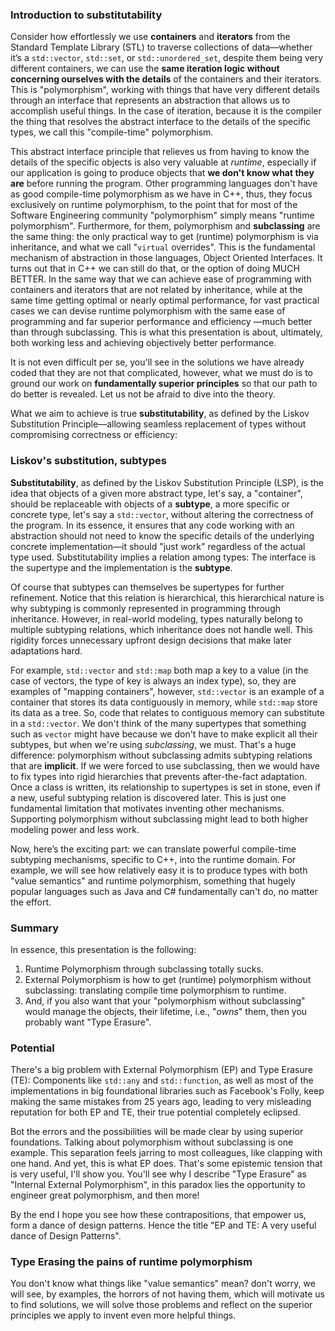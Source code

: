 ### Introduction to substitutability

Consider how effortlessly we use **containers** and **iterators** from the Standard Template Library (STL) to traverse collections of data—whether it’s a `std::vector`, `std::set`, or `std::unordered_set`, despite them being very different containers, we can use the **same iteration logic without concerning ourselves with the details** of the containers and their iterators.  This is "polymorphism", working with things that have very different details through an interface that represents an abstraction that allows us to accomplish useful things.  In the case of iteration, because it is the compiler the thing that resolves the abstract interface to the details of the specific types, we call this "compile-time" polymorphism.

This abstract interface principle that relieves us from having to know the details of the specific objects is also very valuable at *runtime*, especially if our application is going to produce objects that **we don't know what they are** before running the program.  Other programming languages don't have as good compile-time polymorphism as we have in C++, thus, they focus exclusively on runtime polymorphism, to the point that for most of the Software Engineering community "polymorphism" simply means "runtime polymorphism".  Furthermore, for them, polymorphism and **subclassing** are the same thing: the only practical way to get (runtime) polymorphism is via inheritance, and what we call "`virtual` overrides".  This is the fundamental mechanism of abstraction in those languages, Object Oriented Interfaces.  It turns out that in C++ we can still do that, or the option of doing MUCH BETTER.  In the same way that we can achieve ease of programming with containers and iterators that are not related by inheritance, while at the same time getting optimal or nearly optimal performance, for vast practical cases we can devise runtime polymorphism with the same ease of programming and far superior performance and efficiency —much better than through subclassing.  This is what this presentation is about, ultimately, both working less and achieving objectively better performance.

It is not even difficult per se, you'll see in the solutions we have already coded that they are not that complicated, however, what we must do is to ground our work on **fundamentally superior principles** so that our path to do better is revealed.  Let us not be afraid to dive into the theory.

What we aim to achieve is true **substitutability**, as defined by the Liskov Substitution Principle—allowing seamless replacement of types without compromising correctness or efficiency:

### Liskov's substitution, subtypes

**Substitutability**, as defined by the Liskov Substitution Principle (LSP), is the idea that objects of a given more abstract type, let's say, a "container", should be replaceable with objects of a **subtype**, a more specific or concrete type, let's say a `std::vector`, without altering the correctness of the program. In its essence, it ensures that any code working with an abstraction should not need to know the specific details of the underlying concrete implementation—it should "just work" regardless of the actual type used.  Substitutability implies a relation among types: The interface is the supertype and the implementation is the **subtype**.

Of course that subtypes can themselves be supertypes for further refinement.  Notice that this relation is hierarchical, this hierarchical nature is why subtyping is commonly represented in programming through inheritance. However, in real-world modeling, types naturally belong to multiple subtyping relations, which inheritance does not handle well. This rigidity forces unnecessary upfront design decisions that make later adaptations hard.

For example, `std::vector` and `std::map` both map a key to a value (in the case of vectors, the type of key is always an index type), so, they are examples of "mapping containers", however, `std::vector` is an example of a container that stores its data contiguously in memory, while `std::map` store its data as a tree.  So, code that relates to contiguous memory can substitute in a `std::vector`.  We don't think of the many supertypes that something such as `vector` might have because we don't have to make explicit all their subtypes, but when we're using *subclassing*, we must.  That's a huge difference: polymorphism without subclassing admits subtyping relations that are **implicit**.  If we were forced to use subclassing, then we would have to fix types into rigid hierarchies that prevents after-the-fact adaptation. Once a class is written, its relationship to supertypes is set in stone, even if a new, useful subtyping relation is discovered later. This is just one fundamental limitation that motivates inventing other mechanisms.  Supporting polymorphism without subclassing might lead to both higher modeling power and less work.

Now, here’s the exciting part: we can translate powerful compile-time subtyping mechanisms, specific to C++, into the runtime domain.  For example, we will see how relatively easy it is to produce types with both "value semantics" and runtime polymorphism, something that hugely popular languages such as Java and C# fundamentally can't do, no matter the effort.

### Summary

In essence, this presentation is the following:

1. Runtime Polymorphism through subclassing totally sucks.
2. External Polymorphism is how to get (runtime) polymorphism without subclassing: translating compile time polymorphism to runtime.
3. And, if you also want that your "polymorphism without subclassing" would manage the objects, their lifetime, i.e., "*owns*" them, then you probably want "Type Erasure".

### Potential

There's a big problem with External Polymorphism (EP) and Type Erasure (TE): Components like `std::any` and `std::function`, as well as most of the implementations in big foundational libraries such as Facebook's Folly, keep making the same mistakes from 25 years ago, leading to very misleading reputation for both EP and TE, their true potential completely eclipsed.

Bot the errors and the possibilities will be made clear by using superior foundations.  Talking about polymorphism without subclassing is one example.  This separation feels jarring to most colleagues, like clapping with one hand.  And yet, this is what EP does.  That's some epistemic tension that is very useful, I'll show you.  You'll see why I describe "Type Erasure" as "Internal External Polymorphism", in this paradox lies the opportunity to engineer great polymorphism, and then more!

By the end I hope you see how these contrapositions, that empower us, form a dance of design patterns.  Hence the title "EP and TE: A very useful dance of Design Patterns".

### Type Erasing the pains of runtime polymorphism

You don't know what things like "value semantics" mean? don't worry, we will see, by examples, the horrors of not having them, which will motivate us to find solutions, we will solve those problems and reflect on the superior principles we apply to invent even more helpful things.
